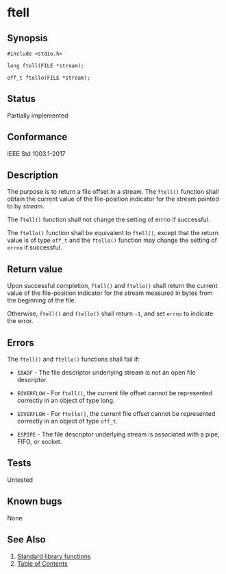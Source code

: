 # ftell

## Synopsis

`#include <stdio.h>`

`long ftell(FILE *stream);`

`off_t ftello(FILE *stream);`

## Status

Partially implemented

## Conformance

IEEE Std 1003.1-2017

## Description

The purpose is to return a file offset in a stream. The `ftell()` function shall obtain the current value of the
file-position indicator for the stream pointed to by _stream_.

The `ftell()` function shall not change the setting of errno if successful.

The `ftello()` function shall be equivalent to `ftell()`, except that the return value is of type `off_t` and the
`ftello()` function may change the setting of `errno` if successful.

## Return value

Upon successful completion, `ftell()` and `ftello()` shall return the current value of the file-position indicator for
the stream measured in bytes from the beginning of the file.

Otherwise, `ftell()` and `ftello()` shall return `-1`, and set `errno` to indicate the error.

## Errors

The `ftell()` and `ftello()` functions
shall fail if:

* `EBADF` - The file descriptor underlying stream is not an open file descriptor.

* `EOVERFLOW` - For `ftell()`, the current file offset cannot be represented correctly in an object of type long.

* `EOVERFLOW` - For `ftello()`, the current file offset cannot be represented correctly in an object of type `off_t`.

* `ESPIPE` - The file descriptor underlying stream is associated with a pipe, FIFO, or socket.

## Tests

Untested

## Known bugs

None

## See Also

1. [Standard library functions](../index.md)
2. [Table of Contents](../../../index.md)
